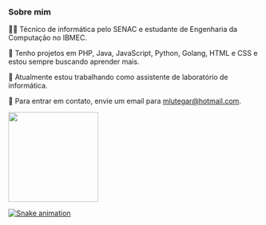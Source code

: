 ### Sobre mim

👨‍🎓 Técnico de informática pelo SENAC e estudante de Engenharia da Computação no IBMEC.

🚀 Tenho projetos em PHP, Java, JavaScript, Python, Golang, HTML e CSS e estou sempre buscando aprender mais.

💼 Atualmente estou trabalhando como assistente de laboratório de informática.

📧 Para entrar em contato, envie um email para mlutegar@hotmail.com.


<div>
<a href="https://github.com/mlutegari">
<img loading="lazy" height="180em" src="https://github-readme-stats.vercel.app/api/top-langs/?username=mlutegar&layout=compact&langs_count=7&theme=dracula"/>
</div>

![Snake animation](https://github.com/seu-usuário-aqui/mlutegar/blob/output/github-contribution-grid-snake.svg)
